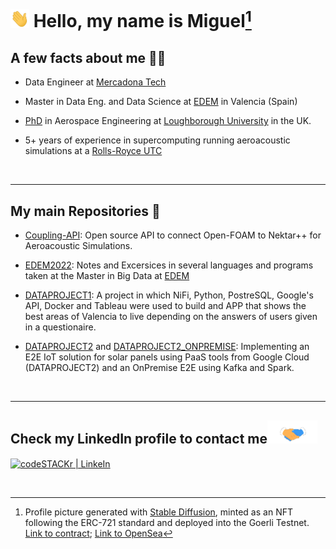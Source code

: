 # <img src=".images/Hi.gif" width="30px"> Hello, my name is Miguel[^1]


## A few facts about me 👨‍💻

- Data Engineer at [Mercadona Tech](https://www.mercadonatech.es/en/)

- Master in Data Eng. and Data Science at [EDEM](https://edem.eu/master-big-data-analytics/) in Valencia (Spain)
  
- [PhD](https://repository.lboro.ac.uk/articles/thesis/A_coupled_LES_high-order_acoustic_method_for_jet_noise_analysis/8117927/1)  in Aerospace Engineering at [Loughborough University](<https://www.lboro.ac.uk/>) in the UK.
  
- 5+ years of experience in supercomputing running aeroacoustic simulations at a [Rolls-Royce UTC](<https://www.lboro.ac.uk/research/rolls-royce-utc/>)


<br>

---



## My main Repositories 📁

- [Coupling-API](https://github.com/mimove/Coupling-API): Open source API to connect Open-FOAM to Nektar++ for Aeroacoustic Simulations.
  
- [EDEM2022](https://github.com/mimove/EDEM2022): Notes and Excersices in several languages and programs taken at the Master in Big Data at [EDEM](https://edem.eu/en/get-to-know-edem/)

- [DATAPROJECT1](https://github.com/mimove/DATAPROJECT1): A project in which NiFi, Python, PostreSQL, Google's API, Docker and Tableau were used to build and APP that shows the best areas of Valencia to live depending on the answers of users given in a questionaire.

- [DATAPROJECT2](https://github.com/mimove/DATAPROJECT2) and [DATAPROJECT2_ONPREMISE](https://github.com/mimove/DATAPROJECT2_ONPREMISE): Implementing an E2E IoT solution for solar panels using PaaS tools from Google Cloud (DATAPROJECT2) and an OnPremise E2E using Kafka and Spark.


<br>



[linkedin]: <https://www.linkedin.com/in/miguel-moratilla-vega/>





---


## Check my LinkedIn profile to contact me<img src=".images/handshake.gif" width ="80">



[<img align="center" alt="codeSTACKr | LinkeIn" width="55px" src="https://img.icons8.com/color/2x/linkedin.png" />][linkedin]


<br />

[^1]: Profile picture generated with [Stable Diffusion](https://huggingface.co/runwayml/stable-diffusion-v1-5), minted as an NFT following the ERC-721 standard and deployed into the Goerli Testnet. [Link to contract](https://goerli.etherscan.io/tx/0x09ee2f1fc5864090a19c19d26a48ed68587a209c144deb9e30daefebd77f0257); [Link to OpenSea](https://testnets.opensea.io/assets/goerli/0xe154e1d863df4522e09ed0b7a48ce0ecb4782237/1)


